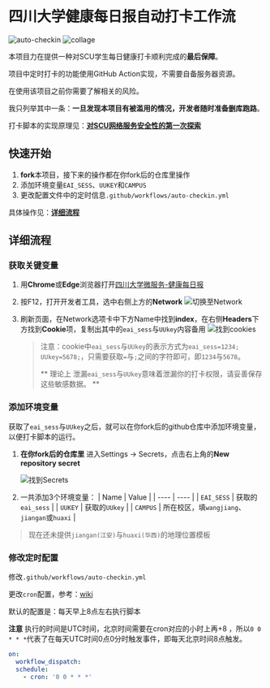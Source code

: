 # **四川大学健康每日报自动打卡工作流**

![auto-checkin](https://github.com/hx-w/scu-covid-auto-checkin/workflows/auto-checkin/badge.svg)
![collage](https://img.shields.io/badge/collage-SCU-ff69b4)

本项目力在提供一种对SCU学生每日健康打卡顺利完成的**最后保障**。

项目中定时打卡的功能使用GitHub Action实现，不需要自备服务器资源。

在使用该项目之前你需要了解相关的风险。

我只列举其中一条：**一旦发现本项目有被滥用的情况，开发者随时准备删库跑路**。

打卡脚本的实现原理见：[**对SCU网络服务安全性的第一次探索**](https://blog.hx-w.top/article/a44f/)

## 快速开始

1. **fork**本项目，接下来的操作都在你fork后的仓库里操作
2. 添加环境变量`EAI_SESS`、`UUKEY`和`CAMPUS`
3. 更改配置文件中的定时信息`.github/workflows/auto-checkin.yml`

具体操作见：[**详细流程**](#详细流程)

## 详细流程

### 获取关键变量

1. 用**Chrome**或**Edge**浏览器打开[四川大学微服务-健康每日报](https://wfw.scu.edu.cn/ncov/wap/default/index)

2. 按F12，打开开发者工具，选中右侧上方的**Network** 
    ![切换至Network](https://ibed.csgowiki.top/image/fig-1.png)

3. 刷新页面，在Network选项卡中下方Name中找到**index**，在右侧**Headers**下方找到**Cookie**项，复制出其中的`eai_sess`与`UUkey`内容备用
    ![找到cookies](https://ibed.csgowiki.top/image/find-cookies.png)

    > 注意：cookie中`eai_sess`与`UUkey`的表示方式为`eai_sess=1234; UUkey=5678;`，只需要获取`=`与`;`之间的字符即可，即`1234`与`5678`。
    >
    > ** 理论上 泄漏`eai_sess`与`UUkey`意味着泄漏你的打卡权限，请妥善保存这些敏感数据。 **

### 添加环境变量

获取了`eai_sess`与`UUkey`之后，就可以在你fork后的github仓库中添加环境变量，以便打卡脚本的运行。

1. **在你fork后的仓库里** 进入Settings -> Secrets，点击右上角的**New repository secret**

    ![找到Secrets](https://ibed.csgowiki.top/image/add_secrets.png)

2. 一共添加3个环境变量：
    | Name | Value |
    | ---- | ---- |
    | `EAI_SESS` | 获取的`eai_sess` |
    | `UUKEY` | 获取的`UUkey` |
    | `CAMPUS` | 所在校区，填`wangjiang`、`jiangan`或`huaxi` |

> 现在还未提供`jiangan(江安)`与`huaxi(华西)`的地理位置模板
### 修改定时配置

修改`.github/workflows/auto-checkin.yml`

更改`cron`配置，参考：[wiki](https://zh.wikipedia.org/wiki/Cron)

默认的配置是：每天早上8点左右执行脚本

**注意** 执行的时间是UTC时间，北京时间需要在cron对应的小时上再+8 ，所以`0 0 * * *`代表了在每天UTC时间0点0分时触发事件，即每天北京时间8点触发。

```yaml
on:
  workflow_dispatch:
  schedule:
    - cron: '0 0 * * *'
```